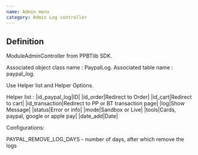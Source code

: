 ```yaml
---
name: Admin menu
category: Admin Log controller
---
```


## Definition

ModuleAdminController from PPBTlib SDK. 

Associated object class name : PaypalLog.
Associated table name : paypal_log.

Use Helper list and Helper Options.

Helper list :
|id_paypal_log|ID|
|id_order|Redirect to Order|
|id_cart|Redirect to cart|
|id_transaction|Redirect to PP or BT transaction page|
|log|Show Message|
|status|Error or info|
|mode|Sandbox or Live|
|tools|Cards, paypal, google or apple pay|
|date_add|Date|

Configurations:

PAYPAL_REMOVE_LOG_DAYS - number of days, after which remove the logs

